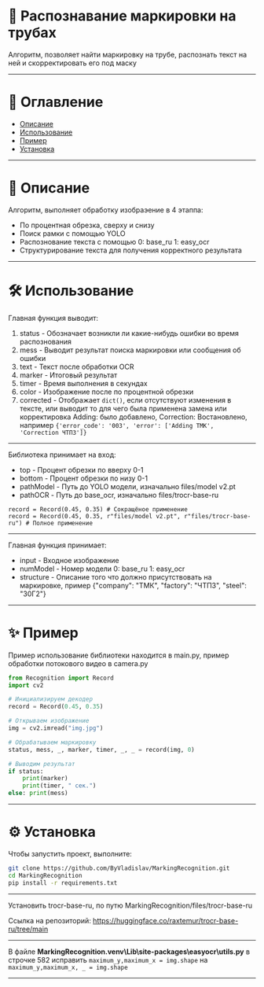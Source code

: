 # 🚀 Распознавание маркировки на трубах

Алгоритм, позволяет найти маркировку на трубе, распознать текст на ней и скорректировать его под маску

---

# 📌 Оглавление
* [Описание](#info)
* [Использование](#use)
* [Пример](#example)
* [Установка](#install)

---

<a id="info"></a>
# 📝 Описание
Алгоритм, выполняет обработку изобраэение в 4 этаппа:
* По процентная обрезка, сверху и снизу
* Поиск рамки с помощью YOLO
* Распознование текста с помощью 0: base_ru 1: easy_ocr
* Структурирование текста для получения корректного результата

---

<a id="use"></a>
# 🛠 Использование

Главная функция выводит:
1. status - Обозначает возникли ли какие-нибудь ошибки во время распознования
2. mess - Выводит результат поиска маркировки или сообщения об ошибки
3. text - Текст после обработки OCR
4. marker - Итоговый результат
5. timer - Время выполнения в секундах
6. color - Изображение после по процентной обрезки
7. corrected - Отображает ```dict()```, если отсутствуют изменения в тексте, или выводит то для чего была применена замена или корректировка Adding: было добавлено, Correction: Востановлено, например ```{'error_code': '003', 'error': ['Adding ТМК', 'Correction ЧТПЗ']}```

---

Библиотека принимает на вход:
* top - Процент обрезки по вверху 0-1
* bottom - Процент обрезки по низу 0-1
* pathModel - Путь до YOLO модели, изначально files/model v2.pt
* pathOCR - Путь до base_ocr, изначально files/trocr-base-ru

```
record = Record(0.45, 0.35) # Сокращёное применение
record = Record(0.45, 0.35, r"files/model v2.pt", r"files/trocr-base-ru") # Полное применение
```

---

Главная функция принимает:
* input - Входное изображение
* numModel - Номер модели 0: base_ru 1: easy_ocr 
* structure - Описание того что должно присутствовать на маркировке, пример {"company": "ТМК", "factory": "ЧТПЗ", "steel": "30Г2"}

---

<a id="example"></a>
# ✨ Пример

Пример использование библиотеки находится в main.py, пример обработки потокового видео в camera.py

``` main.py
from Recognition import Record
import cv2

# Инициализируем декодер
record = Record(0.45, 0.35)

# Открываем изображение
img = cv2.imread("img.jpg")

# Обрабатываем маркировку
status, mess, _, marker, timer, _, _ = record(img, 0)

# Выводим результат
if status:
    print(marker)
    print(timer, " сек.")
else: print(mess)
```

---

<a id="install"></a>
# ⚙️ Установка

Чтобы запустить проект, выполните:

```bash
git clone https://github.com/ByVladislav/MarkingRecognition.git
cd MarkingRecognition
pip install -r requirements.txt
```

---

Установить trocr-base-ru, по путю MarkingRecognition/files/trocr-base-ru

Ссылка на репозиторий: https://huggingface.co/raxtemur/trocr-base-ru/tree/main

---

В файле **MarkingRecognition\.venv\Lib\site-packages\easyocr\utils.py** в строчке 582 исправить ```maximum_y,maximum_x = img.shape``` на ```maximum_y,maximum_x, _ = img.shape```

---
